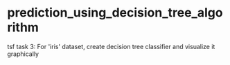 # prediction_using_decision_tree_algorithm
tsf task 3: For 'iris' dataset, create decision tree classifier and visualize it graphically
